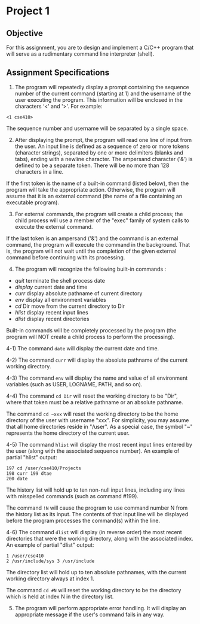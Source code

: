 # Project 1

## Objective 

For this assignment, you are to design and implement a C/C++ program that will serve as a rudimentary command line interpreter (shell).

## Assignment Specifications
1) The program will repeatedly display a prompt containing the sequence number of the current command (starting at 1) and the username of the user executing the program. This information will be enclosed in the characters ‘<' and '>'. For example:
```
<1 cse410>
```
The sequence number and username will be separated by a single space.

2) After displaying the prompt, the program will read one line of input from the user. An input line is defined as a sequence of zero or more tokens (character strings), separated by one or more delimiters (blanks and tabs), ending with a newline character. The ampersand character ('&') is defined to be a separate token. There will be no more than 128 characters in a line.

If the first token is the name of a built-in command (listed below), then the program will take the appropriate action. Otherwise, the program will assume that it is an external command (the name of a file containing an executable program).

3) For external commands, the program will create a child process; the child process will use a member of the "exec" family of system calls to execute the external command.

If the last token is an ampersand ('&') and the command is an external command, the program will execute the command in the background. That is, the program will not wait until the completion of the given external command before continuing with its processing.
 
4) The program will recognize the following built-in commands :
 - *quit* terminate the shell process date
 - *display* current date and time
 - *curr* display absolute pathname of current directory
 - *env* display all environment variables
 - *cd* Dir move from the current directory to Dir
 - *hlist* display recent input lines
 - *dlist* display recent directories

Built-in commands will be completely processed by the program (the program will NOT create a child process to perform the processing).

4-1) The command `date` will display the current date and time.

4-2) The command `curr` will display the absolute pathname of the current working
directory.

4-3) The command `env` will display the name and value of all environment variables (such as USER, LOGNAME, PATH, and so on).

4-4) The command `cd Dir` will reset the working directory to be "Dir", where that token must be a relative pathname or an absolute pathname.

The command `cd ~xxx` will reset the working directory to be the home directory of the user with username "xxx". For simplicity, you may assume that all home directories reside in "/user". As a special case, the symbol "~" represents the home directory of the current user.

4-5) The command `hlist` will display the most recent input lines entered by the user (along with the associated sequence number). An example of partial "hlist" output:
```
197 cd /user/cse410/Projects
198 curr 199 dtae
200 date
```
The history list will hold up to ten non-null input lines, including any lines with misspelled commands (such as command #199).
   
The command `!N` will cause the program to use command number N from the history list as its input. The contents of that input line will be displayed before the program processes the command(s) within the line.

4-6) The command `dlist` will display (in reverse order) the most recent directories that were the working directory, along with the associated index. An example of partial "dlist" output:
```
1 /user/cse410
2 /usr/include/sys 3 /usr/include
```
The directory list will hold up to ten absolute pathnames, with the current working directory always at index 1.

The command `cd #N` will reset the working directory to be the directory which is held at index N in the directory list.

5) The program will perform appropriate error handling. It will display an appropriate message if the user's command fails in any way.
